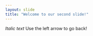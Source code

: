 ```yaml
---
layout: slide
title: "Welcome to our second slide!"
---
```

*Italic text*
Use the left arrow to go back!
